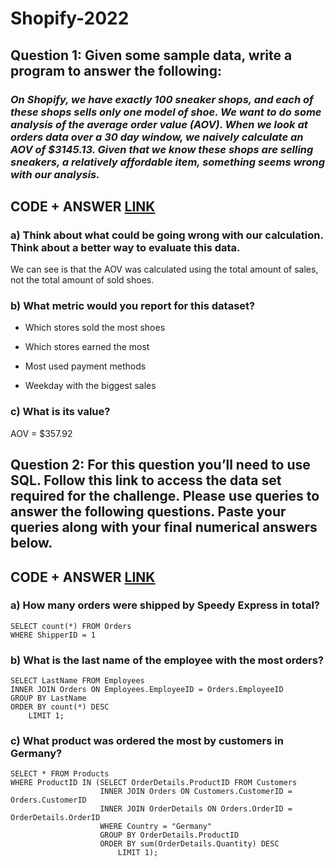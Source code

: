 # Shopify-2022

## **Question 1: Given some sample data, write a program to answer the following:**

### *On Shopify, we have exactly 100 sneaker shops, and each of these shops sells only one model of shoe. We want to do some analysis of the average order value (AOV). When we look at orders data over a 30 day window, we naively calculate an AOV of $3145.13. Given that we know these shops are selling sneakers, a relatively affordable item, something seems wrong with our analysis.*

## CODE + ANSWER [LINK](https://github.com/RWaiti/Shopify-2022/blob/main/question1.ipynb)

### a) Think about what could be going wrong with our calculation. Think about a better way to evaluate this data.

 We can see is that the AOV was calculated using the total amount of sales, not the total amount of sold shoes.

### b) What metric would you report for this dataset?

- Which stores sold the most shoes

- Which stores earned the most

- Most used payment methods

- Weekday with the biggest sales

### c) What is its value?

AOV = $357.92

  
## Question 2: For this question you’ll need to use SQL. Follow this link to access the data set required for the challenge. Please use queries to answer the following questions. Paste your queries along with your final numerical answers below.

## CODE + ANSWER [LINK](https://github.com/RWaiti/Shopify-2022/blob/main/question2.sql)

### a) How many orders were shipped by Speedy Express in total?
```
SELECT count(*) FROM Orders
WHERE ShipperID = 1
```
### b) What is the last name of the employee with the most orders?
```
SELECT LastName FROM Employees
INNER JOIN Orders ON Employees.EmployeeID = Orders.EmployeeID
GROUP BY LastName
ORDER BY count(*) DESC
    LIMIT 1;
```

### c) What product was ordered the most by customers in Germany?
```
SELECT * FROM Products
WHERE ProductID IN (SELECT OrderDetails.ProductID FROM Customers
					INNER JOIN Orders ON Customers.CustomerID = Orders.CustomerID
					INNER JOIN OrderDetails ON Orders.OrderID = OrderDetails.OrderID
					WHERE Country = "Germany"
					GROUP BY OrderDetails.ProductID
                    ORDER BY sum(OrderDetails.Quantity) DESC
						LIMIT 1);
```